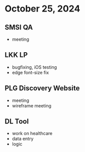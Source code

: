 # October 25, 2024

## SMSI QA
- meeting

## LKK LP
- bugfixing, iOS testing
- edge font-size fix

## PLG Discovery Website
- meeting
- wireframe meeting

## DL Tool
- work on healthcare
- data entry
- logic